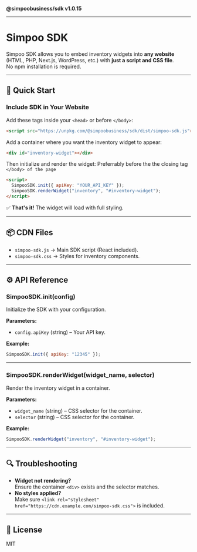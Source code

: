**@simpoobusiness/sdk v1.0.15**

***

# Simpoo SDK

Simpoo SDK allows you to embed inventory widgets into **any website** (HTML, PHP, Next.js, WordPress, etc.) with **just a script and CSS file**.  
No npm installation is required.

---

## 🚀 Quick Start

### Include SDK in Your Website

Add these tags inside your `<head>` or before `</body>`:

```html
<script src="https://unpkg.com/@simpoobusiness/sdk/dist/simpoo-sdk.js"></script>
```

Add a container where you want the inventory widget to appear:

```html
<div id="inventory-widget"></div>
```

Then initialize and render the widget:
Preferrably before the the closing tag `</body> of the page`

```html
<script>
  SimpooSDK.init({ apiKey: "YOUR_API_KEY" });
  SimpooSDK.renderWidget("inventory", "#inventory-widget");
</script>
```

✅ **That's it!** The widget will load with full styling.

---

## 📦 CDN Files

- `simpoo-sdk.js` → Main SDK script (React included).
- `simpoo-sdk.css` → Styles for inventory components.

---

## ⚙️ API Reference

### **SimpooSDK.init(config)**

Initialize the SDK with your configuration.

**Parameters:**

- `config.apiKey` (string) – Your API key.

**Example:**

```js
SimpooSDK.init({ apiKey: "12345" });
```

---

### **SimpooSDK.renderWidget(widget_name, selector)**

Render the inventory widget in a container.

**Parameters:**

- `widget_name` (string) – CSS selector for the container.
- `selector` (string) – CSS selector for the container.

**Example:**

```js
SimpooSDK.renderWidget("inventory", "#inventory-widget");
```

---

## 🔍 Troubleshooting

- **Widget not rendering?**  
  Ensure the container `<div>` exists and the selector matches.
- **No styles applied?**  
  Make sure `<link rel="stylesheet" href="https://cdn.example.com/simpoo-sdk.css">` is included.
  <!-- *(If missing, the SDK will auto-inject CSS.)* -->

---

## 📄 License

MIT
